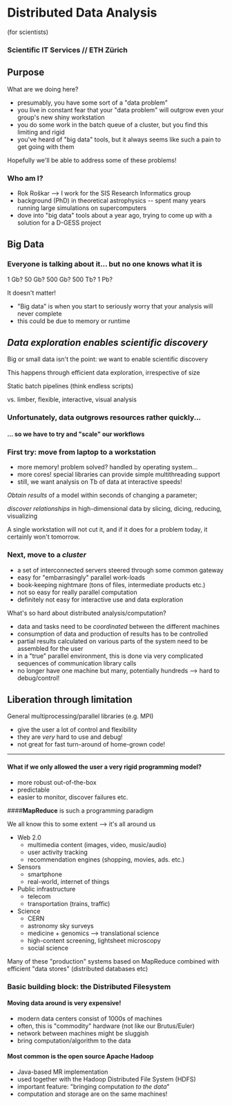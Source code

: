 
# Distributed Data Analysis  

(for scientists) <!-- .element: style="font-size:75%;text-align:center" -->

### Scientific IT Services // ETH Zürich



## Purpose

What are we doing here? 

* presumably, you have some sort of a "data problem"
* you live in constant fear that your "data problem" will outgrow even your group's new shiny workstation
* you do some work in the batch queue of a cluster, but you find this limiting and rigid
* you've heard of "big data" tools, but it always seems like such a pain to get going with them

Hopefully we'll be able to address some of these problems!



### Who am I? 

* Rok Roškar --> I work for the SIS Research Informatics group
* background (PhD) in theoretical astrophysics -- spent many years running large simulations on supercomputers
* dove into "big data" tools about a year ago, trying to come up with a solution for a D-GESS project



## Big Data 
### Everyone is talking about it... but no one knows what it is

1 Gb? 50 Gb? 500 Gb? 500 Tb? 1 Pb? <!-- .element: style="text-align:center" -->

It doesn't matter! <!-- .element: style="text-align:center;font-weight:bold" class="fragment" data-fragment-index="1"-->

* "Big data" is when you start to seriously worry that your analysis will never complete <!-- .element: class="fragment" data-fragment-index="2" -->
* this could be due to memory or runtime <!-- .element: class="fragment" data-fragment-index="2" -->



## *Data exploration enables scientific discovery*
Big or small data isn't the point: we want to enable scientific discovery <!-- .element: class="fragment" data-fragment-index="1" -->

This happens through efficient data exploration, irrespective of size <!-- .element: class="fragment" data-fragment-index="2" -->

Static batch pipelines (think endless scripts) <!-- .element: class="fragment" data-fragment-index="3" -->

vs. limber, flexible, interactive, visual analysis <!-- .element: class="fragment" data-fragment-index="4" style="text-align:right"-->



### Unfortunately, data outgrows resources rather quickly...

#### ... so we have to try and "scale" our workflows <!-- .element: class="fragment" data-fragment-index="1" -->



<!-- .slide: data-background="figs/laptop_workstation.svg" data-background-size="contain" -->
### First try: move from laptop to a workstation 

* more memory! problem solved? handled by operating system...
* more cores! special libraries can provide simple multithreading support
* still, we want analysis on Tb of data at interactive speeds! 

*Obtain results* of a model within seconds of changing a parameter; 

*discover relationships* in high-dimensional data by slicing, dicing, reducing, visualizing

A single workstation will not cut it, and if it does for a problem today, it certainly won't tomorrow. 



<!-- .slide: data-background="figs/cluster-computing.svg" data-background-size="contain" -->
### Next, move to a *cluster* 

* a set of interconnected servers steered through some common gateway <!-- .element: class="fragment" data-fragment-index="1" -->
* easy for "embarrasingly" parallel work-loads <!-- .element: class="fragment" data-fragment-index="1" -->
* book-keeping nightmare (tons of files, intermediate products etc.) <!-- .element: class="fragment" data-fragment-index="1" -->
* not so easy for really parallel computation <!-- .element: class="fragment" data-fragment-index="1" -->
* definitely not easy for interactive use and data exploration <!-- .element: class="fragment" data-fragment-index="1" -->



What's so hard about distributed analysis/computation? 

* data and tasks need to be *coordinated* between the different machines
* consumption of data and production of results has to be controlled
* partial results calculated on various parts of the system need to be assembled for the user
* in a "true" parallel environment, this is done via very complicated sequences of communication library calls
* no longer have one machine but many, potentially hundreds --> hard to debug/control!



## Liberation through limitation

General multiprocessing/parallel libraries (e.g. MPI)
* give the user a lot of control and flexibility
* they are *very* hard to use and debug!
* not great for fast turn-around of home-grown code!

<hr class="fragment visible" data-fragment-index="0">

<h4 class="fragment visible" data-fragment-index="0">What if we only allowed the user a very rigid programming model?</h4>

<ul style="text-align:left" class="fragment visible" data-fragment-index="0">
<li>more robust out-of-the-box</li>
<li>predictable</li>
<li>easier to monitor, discover failures etc.</li>
</ul>


<!-- .slide: data-background="figs/mapreduce-background.svg" data-background-size="contain" -->


<!-- .slide: data-background="figs/mapreduce-background.svg" data-background-size="contain" data-state="blur"-->
####**MapReduce** is such a programming paradigm

We all know this to some extent --> it's all around us <!-- .element class="fragment" data-fragment-index="1" style="text-align:center"-->

* Web 2.0 <!-- .element class="fragment" data-fragment-index="2" -->
    * multimedia content (images, video, music/audio) 
    * user activity tracking 
    * recommendation engines (shopping, movies, ads. etc.) 
* Sensors <!-- .element class="fragment" data-fragment-index="3" -->
    * smartphone 
    * real-world, internet of things 
* Public infrastructure <!-- .element class="fragment" data-fragment-index="4" -->
    * telecom
    * transportation (trains, traffic)
* Science <!-- .element class="fragment" data-fragment-index="5" -->
    * CERN 
    * astronomy sky surveys
    * medicine + genomics --> translational science
    * high-content screening, lightsheet microscopy
    * social science

Many of these "production" systems based on MapReduce combined with efficient "data stores" (distributed databases etc) <!-- .element class="fragment" data-fragment-index="6" -->


<!-- .slide: data-background="figs/mapreduce-background.svg" data-background-size="contain" data-state="blur"-->
### Basic building block: the Distributed Filesystem

#### Moving data around is very expensive! 

* modern data centers consist of 1000s of machines
* often, this is "commodity" hardware (not like our Brutus/Euler)
* network between machines might be sluggish
* bring computation/algorithm to the data




#### Most common is the open source Apache Hadoop 

* Java-based MR implementation 
* used together with the Hadoop Distributed File System (HDFS)
* important feature: "bringing computation *to the data*"
* computation and storage are on the same machines!
